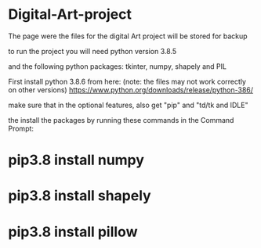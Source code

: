 # Digital-Art-project
The page were the files for the digital Art project will be stored for backup

to run the project you will need python version 3.8.5

and the following python packages:
tkinter, numpy, shapely and PIL

First install python 3.8.6 from here: (note: the files may not work correctly on other versions)
https://www.python.org/downloads/release/python-386/

make sure that in the optional features, also get "pip" and "td/tk and IDLE"

the install the packages by running these commands in the Command Prompt:
# pip3.8 install numpy
# pip3.8 install shapely
# pip3.8 install pillow
